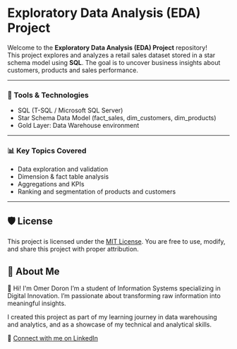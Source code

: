 # Exploratory Data Analysis (EDA) Project

Welcome to the **Exploratory Data Analysis (EDA) Project** repository!   
This project explores and analyzes a retail sales dataset stored in a star schema model using **SQL**.
The goal is to uncover business insights about customers, products and sales performance.

---

### 🧠 Tools & Technologies

- SQL (T-SQL / Microsoft SQL Server)
- Star Schema Data Model (fact_sales, dim_customers, dim_products)
- Gold Layer: Data Warehouse environment

---

### 📊 Key Topics Covered

- Data exploration and validation
- Dimension & fact table analysis
- Aggregations and KPIs
- Ranking and segmentation of products and customers

---

## 🛡️ License

This project is licensed under the [MIT License](LICENSE). You are free to use, modify, and share this project with proper attribution.

## 🌟 About Me

👋 Hi! I'm Omer Doron
I’m a student of Information Systems specializing in Digital Innovation.
I’m passionate about transforming raw information into meaningful insights.

I created this project as part of my learning journey in data warehousing and analytics, and as a showcase of my technical and analytical skills.

🔗 [Connect with me on LinkedIn](https://www.linkedin.com/in/omer-doron-a070732b1/)
